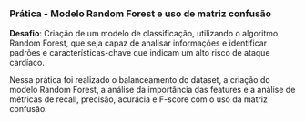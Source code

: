 ### Prática - Modelo Random Forest e uso de matriz confusão

**Desafio**:
Criação de um modelo de classificação, utilizando o algoritmo Random Forest, que seja capaz de analisar informações e identificar padrões e características-chave que indicam um alto risco de ataque cardíaco. 

Nessa prática foi realizado o balanceamento do dataset, a criação do modelo Random Forest, a análise da importância das features e a análise de métricas de recall, precisão, acurácia e F-score com o uso da matriz confusão.
